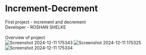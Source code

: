 # Increment-Decrement
First project - increment and decrement
<br>
Developer - ROSHAN SHELKE
<br><br>
Overview of project
<br>
![Screenshot 2024-12-11 175343](https://github.com/user-attachments/assets/cc5ddd67-a203-4485-b8b9-7148c4426d99)
![Screenshot 2024-12-11 175325](https://github.com/user-attachments/assets/da6b0840-3c16-4f7b-af61-6311f02eafe5)
![Screenshot 2024-12-11 175334](https://github.com/user-attachments/assets/05a83430-1693-442d-b6ed-65c07a89e21b)

